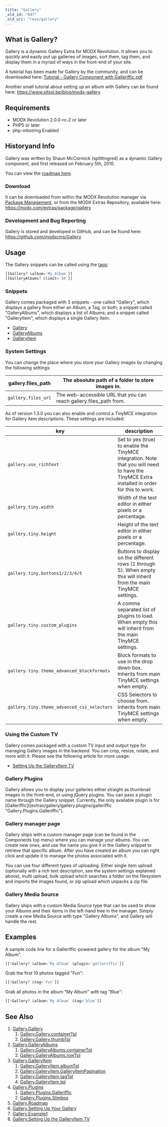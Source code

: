 ```yaml
---
title: "Gallery"
_old_id: "647"
_old_uri: "revo/gallery"
---
```


## What is Gallery?

Gallery is a dynamic Gallery Extra for MODX Revolution. It allows you to quickly and easily put up galleries of images, sort them, tag them, and display them in a myriad of ways in the front-end of your site.

A tutorial has been made for Gallery by the community, and can be downloaded here: [Tutorial - Gallery Component with Galleriffic.pdf](extras/gallery/galery.pdf)

Another small tutorial about setting up an album with Gallery can be found here: <https://www.sitsol.be/blog/modx-gallery>

## Requirements

-   MODX Revolution 2.0.0-rc-2 or later
-   PHP5 or later
-   php-mbstring Enabled

## Historyand Info

Gallery was written by Shaun McCormick (splittingred) as a dynamic Gallery component, and first released on February 5th, 2010.

You can view the [roadmap here](extras/gallery/gallery.roadmap "Gallery.Roadmap").

### Download

It can be downloaded from within the MODX Revolution manager via [Package Management](developing-in-modx/advanced-development/package-management "Package Management"), or from the MODX Extras Repository, available here: <https://modx.com/extras/package/gallery>

### Development and Bug Reporting

Gallery is stored and developed in GitHub, and can be found here: <https://github.com/modxcms/Gallery>

## Usage

The Gallery snippets can be called using the [tags](making-sites-with-modx/tag-syntax "Tag Syntax"):

```php
[[Gallery? &album=`My Album`]]
[[GalleryAlbums? &limit=`10`]]
```

### Snippets

Gallery comes packaged with 3 snippets - one called "Gallery", which displays a gallery from either an Album, a Tag, or both; a snippet called "GalleryAlbums", which displays a list of Albums; and a snippet called "GalleryItem", which displays a single Gallery Item.

-   [Gallery](extras/gallery/gallery "Gallery.Gallery")
-   [GalleryAlbums](extras/gallery/gallery.galleryalbums "Gallery.GalleryAlbums")
-   [GalleryItem](extras/gallery/gallery.galleryitem "Gallery.GalleryItem")

### System Settings

You can change the place where you store your Gallery images by changing the following settings:

| gallery.files_path  | The absolute path of a folder to store images in.                  |
| ------------------- | ------------------------------------------------------------------ |
| `gallery.files_url` | The web-accessible URL that you can reach gallery.files_path from. |

As of version 1.3.0 you can also enable and control a TinyMCE integration for Gallery item descriptions. These settings are included:

| key                                         | description                                                                                                                                 |
| ------------------------------------------- | ------------------------------------------------------------------------------------------------------------------------------------------- |
| `gallery.use_richtext`                      | Set to yes (true) to enable the TinyMCE integration. Note that you will need to have the TinyMCE Extra installed in order for this to work. |
| `gallery.tiny.width`                        | Width of the text editor in either pixels or a percentage.                                                                                  |
| `gallery.tiny.height`                       | Height of the text editor in either pixels or a percentage.                                                                                 |
| `gallery.tiny.buttons1/2/3/4/5`             | Buttons to display on the different rows (1 through 5). When empty this will inherit from the main TinyMCE settings.                        |
| `gallery.tiny.custom_plugins`               | A comma separated list of plugins to load. When empty this will inherit from the main TInyMCE settings.                                     |
| `gallery.tiny.theme_advanced_blockformats`  | Block formats to use in the drop down box. Inherits from main TinyMCE settings when empty.                                                  |
| `gallery.tiny.theme_advanced_css_selectors` | CSS Selectors to choose from. Inherits from main TinyMCE settings when empty.                                                               |

### Using the Custom TV

Gallery comes packaged with a custom TV input and output type for managing Gallery images in the backend. You can crop, resize, rotate, and more with it. Please see the following article for more usage:

-   [Setting Up the GalleryItem TV](extras/gallery/gallery.setting-up-the-galleryitem-tv "Gallery.Setting Up the GalleryItem TV")

### Gallery Plugins

Gallery allows you to display your galleries either straight as thumbnail images in the front-end, or using jQuery plugins. You can pass a plugin name through the Gallery snippet. Currently, the only available plugin is for [Galleriffic]((extras/gallery/gallery.plugins/galleriffic "Gallery.Plugins.Galleriffic").

### Gallery manager page

Gallery ships with a custom manager page (can be found in the Components top menu) where you can manage your albums. You can create new ones, and use the name you give it in the Gallery snippet to retrieve that specific album. After you have created an album you can right click and update it to manage the photos associated with it.

You can use four different types of uploading. Either single item upload (optionally with a rich text description, see the system settings explained above), multi upload, bulk upload which searches a folder on the filesystem and imports the images found, or zip upload which unpacks a zip file.

### Gallery Media Source

Gallery ships with a custom Media Source type that can be used to show your Albums and their items in the left-hand tree in the manager. Simply create a new Media Source with type "Gallery Albums", and Gallery will handle the rest.

## Examples

A sample code line for a Galleriffic-powered gallery for the album "My Album".

```php
[[!Gallery? &album=`My Album` &plugin=`galleriffic`]]
```

Grab the first 10 photos tagged "Fun":

```php
[[!Gallery? &tag=`Fun`]]
```

Grab all photos in the album "My Album" with tag "Blue":

```php
[[!Gallery? &album=`My Album` &tag=`blue`]]
```

## See Also

1. [Gallery.Gallery](extras/gallery/gallery/index)
    1. [Gallery.Gallery.containerTpl](extras/gallery/gallery/containertpl)
    2. [Gallery.Gallery.thumbTpl](extras/gallery/gallery/thumbtpl)
2. [Gallery.GalleryAlbums](extras/gallery/gallery.galleryalbums)
    1. [Gallery.GalleryAlbums.containerTpl](extras/gallery/gallery.galleryalbums/containertpl)
    2. [Gallery.GalleryAlbums.rowTpl](extras/gallery/gallery.galleryalbums/rowtpl)
3. [Gallery.GalleryItem](extras/gallery/gallery.galleryitem)
    1. [Gallery.GalleryItem.albumTpl](extras/gallery/gallery.galleryitem/albumtpl)
    2. [Gallery.GalleryItem.GalleryItemPagination](extras/gallery/gallery.galleryitem/galleryitempagination)
    3. [Gallery.GalleryItem.tagTpl](extras/gallery/gallery.galleryitem/tagtpl)
    4. [Gallery.GalleryItem.tpl](extras/gallery/gallery.galleryitem/tpl)
4. [Gallery.Plugins](extras/gallery/gallery.plugins)
    1. [Gallery.Plugins.Galleriffic](extras/gallery/gallery.plugins/galleriffic)
    2. [Gallery.Plugins.Slimbox](extras/gallery/gallery.plugins/slimbox)
5. [Gallery.Roadmap](extras/gallery/gallery.roadmap)
6. [Gallery.Setting Up Your Gallery](extras/gallery/gallery.setting-up-your-gallery)
7. [Gallery.Example1](extras/gallery/gallery.example1)
8. [Gallery.Setting Up the GalleryItem TV](extras/gallery/gallery.setting-up-the-galleryitem-tv)
